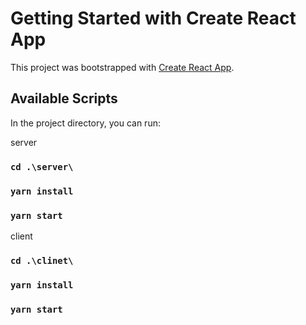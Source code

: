 # Getting Started with Create React App

This project was bootstrapped with [Create React App](https://github.com/facebook/create-react-app).

## Available Scripts

In the project directory, you can run:

server
### `cd .\server\`
### `yarn install`
### `yarn start`

client
### `cd .\clinet\`
### `yarn install`
### `yarn start`

